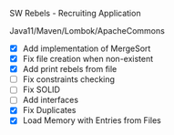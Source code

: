 SW Rebels - Recruiting Application

Java11/Maven/Lombok/ApacheCommons

- [x] Add implementation of MergeSort
- [x] Fix file creation when non-existent
- [x] Add print rebels from file
- [ ] Fix constraints checking
- [ ] Fix SOLID
- [ ] Add interfaces
- [x] Fix Duplicates
- [x] Load Memory with Entries from Files